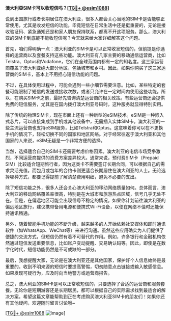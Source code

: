 **澳大利亞SIM卡可以收短信吗？[[TG💪+ @esim1088](https://t.me/s/esim1088)]**

说到出国旅行或者长期居住在澳大利亚，很多人都会关心当地的SIM卡是否能够正常使用，尤其是收发短信的功能。毕竟短信在日常生活中还是挺重要的，无论是接收验证码、紧急通知还是和家人朋友保持联系，都离不开这项服务。那么，澳大利亚的SIM卡到底能不能收短信呢？今天就来给大家详细解答这个问题。

首先，咱们得明确一点：澳大利亚的SIM卡是可以正常收发短信的，但前提是你选择的运营商以及套餐支持这些功能。澳大利亚有几家主要的移动通信运营商，比如Telstra、Optus和Vodafone，它们在全球范围内都有一定的知名度。这三家运营商覆盖了澳大利亚绝大部分地区，包括城市和乡村。因此，如果你购买了这三家运营商的SIM卡，基本上不用担心短信功能的问题。

不过，在具体使用过程中，可能会遇到一些小细节需要注意。比如，某些特定的套餐可能限制了短信的发送或接收次数，或者只允许在一定时间内使用这些功能。所以，在购买SIM卡之前，最好先咨询清楚运营商的相关政策。有些运营商还会提供免费的短信服务，尤其是在国内拨打澳大利亚号码时，这种服务就显得特别实用。

除了传统的物理SIM卡，现在市面上还有一种新型的eSIM技术。eSIM是一种嵌入式芯片，可以直接集成到手机或其他设备中，无需插入实体SIM卡。澳大利亚的一些主流运营商也支持eSIM服务，比如Telstra和Optus。这意味着你可以在不更换手机的情况下，轻松切换不同的国家和地区网络。对于经常往返于澳大利亚和其他国家的人来说，eSIM无疑是一个非常方便的选择。

当然，选择适合自己的SIM卡还需要考虑价格因素。澳大利亚的电信市场竞争激烈，不同运营商提供的资费方案差异较大。通常来说，预付费SIM卡（Prepaid SIM）比较适合短期旅行者，因为这类卡不需要签订长期合同，可以根据自己的需求灵活充值。而包月或包年的合约卡则更适合长期居住在澳大利亚的人士。无论选择哪种方式，都要记得提前了解清楚费用明细，避免不必要的支出。

除了短信功能之外，很多人还会关心澳大利亚的移动网络质量如何。总体而言，澳大利亚的移动网络覆盖率很高，特别是在大城市和旅游热点区域，信号几乎无处不在。但是，在偏远地区可能会出现信号不稳定的情况。如果你计划前往澳大利亚的偏远地区旅行，建议携带备用电源和便携式Wi-Fi设备，以便在网络不佳时还能保持通讯畅通。

另外，随着智能手机功能的不断升级，越来越多的人开始依赖社交媒体和即时通讯软件（如WhatsApp、WeChat等）来进行沟通。虽然这些应用确实为人们提供了便捷的交流方式，但短信仍然有着不可替代的作用。例如，许多银行和金融机构依然通过短信发送重要信息，比如账户变动提醒、交易确认码等。因此，即使是在数字化时代，短信功能仍然是不可或缺的一部分。

最后，我想提醒大家，无论是在澳大利亚还是其他国家，保护好个人信息始终是最重要的。收到不明来源的短信时要提高警惕，切勿随意点击链接或输入敏感信息。如果发现可疑行为，应及时向当地警方或运营商报告。

总之，澳大利亚的SIM卡是可以正常收短信的，只要选择了合适的运营商和服务套餐。无论你是短期游客还是长期居民，都可以根据自己的实际需求找到最适合的解决方案。希望这篇文章能帮助到正在考虑购买澳大利亚SIM卡的朋友们！如果你还有其他疑问，欢迎随时留言讨论哦~

[[TG💪+ @esim1088](https://t.me/s/esim1088) ![Image](https://i.postimg.cc/4NQfJmqS/Snipaste-2025-05-13-00-14-12.png)]